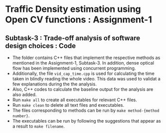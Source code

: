 
# Traffic Density estimation using Open CV functions : Assignment-1


## Subtask-3 : Trade-off analysis of software design choices : Code
- The folder contains C++ files that implement the respective methods as mentioned in the Assignment-1, Subtask-3. In addition, dense optical flow has been implemented using concurrent programming.
- Additionally, the file `vid_cap_time.cpp`  is used for calculating the time taken in blindly reading the whole video. This data was used to validat a few explanations during the the analysis.
- Also, C++ codes to calculate the baseline output for the analysis are also added.
- Run `make all` to create all executables for relevant C++ files.
- Run `make clean` to  delete all text files and executables.
- The files corresponding to methods can be run by `make method-{method number}`.
- The executables can be run by following the suggestions that appear as a result to `make filename`.

